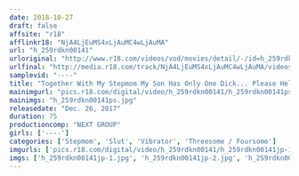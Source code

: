 ```yaml
---
date: 2018-10-27
draft: false
affsite: "r18"
afflinkr18: "NjA4LjEuMS4xLjAuMC4wLjAuMA"
url: "h_259rdkn00141"
urloriginal: "http://www.r18.com/videos/vod/movies/detail/-/id=h_259rdkn00141"
urlfinal: "http://media.r18.com/track/NjA4LjEuMS4xLjAuMC4wLjAuMA/videos/vod/movies/detail/-/id=h_259rdkn00141"
samplevid: "----"
title: "Together With My Stepmom My Son Has Only One Dick... Please Help Me!"
mainimgurl: "pics.r18.com/digital/video/h_259rdkn00141/h_259rdkn00141ps.jpg"
mainimgs: "h_259rdkn00141ps.jpg"
releasedate: "Dec. 26, 2017"
duration: 75
productioncomp: "NEXT GROUP"
girls: ['----']
categories: ['Stepmom', 'Slut', 'Vibrator', 'Threesome / Foursome']
imgurls: ['pics.r18.com/digital/video/h_259rdkn00141/h_259rdkn00141jp-1.jpg', 'pics.r18.com/digital/video/h_259rdkn00141/h_259rdkn00141jp-2.jpg', 'pics.r18.com/digital/video/h_259rdkn00141/h_259rdkn00141jp-3.jpg', 'pics.r18.com/digital/video/h_259rdkn00141/h_259rdkn00141jp-4.jpg', 'pics.r18.com/digital/video/h_259rdkn00141/h_259rdkn00141jp-5.jpg', 'pics.r18.com/digital/video/h_259rdkn00141/h_259rdkn00141jp-6.jpg', 'pics.r18.com/digital/video/h_259rdkn00141/h_259rdkn00141jp-7.jpg', 'pics.r18.com/digital/video/h_259rdkn00141/h_259rdkn00141jp-8.jpg', 'pics.r18.com/digital/video/h_259rdkn00141/h_259rdkn00141jp-9.jpg', 'pics.r18.com/digital/video/h_259rdkn00141/h_259rdkn00141jp-10.jpg', 'pics.r18.com/digital/video/h_259rdkn00141/h_259rdkn00141jp-11.jpg', 'pics.r18.com/digital/video/h_259rdkn00141/h_259rdkn00141jp-12.jpg', 'pics.r18.com/digital/video/h_259rdkn00141/h_259rdkn00141jp-13.jpg', 'pics.r18.com/digital/video/h_259rdkn00141/h_259rdkn00141jp-14.jpg', 'pics.r18.com/digital/video/h_259rdkn00141/h_259rdkn00141jp-15.jpg', 'pics.r18.com/digital/video/h_259rdkn00141/h_259rdkn00141jp-16.jpg', 'pics.r18.com/digital/video/h_259rdkn00141/h_259rdkn00141jp-17.jpg', 'pics.r18.com/digital/video/h_259rdkn00141/h_259rdkn00141jp-18.jpg', 'pics.r18.com/digital/video/h_259rdkn00141/h_259rdkn00141jp-19.jpg', 'pics.r18.com/digital/video/h_259rdkn00141/h_259rdkn00141jp-20.jpg']
imgs: ['h_259rdkn00141jp-1.jpg', 'h_259rdkn00141jp-2.jpg', 'h_259rdkn00141jp-3.jpg', 'h_259rdkn00141jp-4.jpg', 'h_259rdkn00141jp-5.jpg', 'h_259rdkn00141jp-6.jpg', 'h_259rdkn00141jp-7.jpg', 'h_259rdkn00141jp-8.jpg', 'h_259rdkn00141jp-9.jpg', 'h_259rdkn00141jp-10.jpg', 'h_259rdkn00141jp-11.jpg', 'h_259rdkn00141jp-12.jpg', 'h_259rdkn00141jp-13.jpg', 'h_259rdkn00141jp-14.jpg', 'h_259rdkn00141jp-15.jpg', 'h_259rdkn00141jp-16.jpg', 'h_259rdkn00141jp-17.jpg', 'h_259rdkn00141jp-18.jpg', 'h_259rdkn00141jp-19.jpg', 'h_259rdkn00141jp-20.jpg']
---
```

